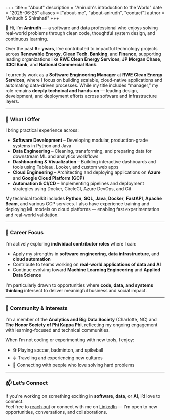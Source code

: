+++
title = "About"
description = "Anirudh's introduction to the World"
date = "2025-06-25"
aliases = ["about-me", "about-anirudh", "contact"]
author = "Anirudh S Shirahati"
+++

👋 Hi, I'm **Anirudh** — a software and data professional who enjoys solving real-world problems through clean code, thoughtful system design, and continuous learning.

Over the past **6+ years**, I’ve contributed to impactful technology projects across **Renewable Energy**, **Clean Tech**, **Banking**, and **Finance**, supporting leading organizations like **RWE Clean Energy Services**, **JP Morgan Chase**, **ICICI Bank**, and **National Commercial Bank**.

I currently work as a **Software Engineering Manager** at **RWE Clean Energy Services**, where I focus on building scalable, cloud-native applications and automating data-driven processes. While my title includes “manager,” my role remains **deeply technical and hands-on** — leading design, development, and deployment efforts across software and infrastructure layers.

---

### 🔧 What I Offer

I bring practical experience across:

- **Software Development** – Developing modular, production-grade systems in Python and Java
- **Data Engineering** – Cleaning, transforming, and preparing data for downstream ML and analytics workflows
- **Dashboarding & Visualization** – Building interactive dashboards and tools using Tableau, Looker, and custom web apps
- **Cloud Engineering** – Architecting and deploying applications on **Azure** and **Google Cloud Platform (GCP)**
- **Automation & CI/CD** – Implementing pipelines and deployment strategies using Docker, CircleCI, Azure DevOps, and Git

My technical toolkit includes **Python**, **SQL**, **Java**, **Docker**, **FastAPI**, **Apache Beam**, and various GCP services. I also have experience training and deploying ML models on cloud platforms — enabling fast experimentation and real-world validation.

---

### 🎯 Career Focus

I'm actively exploring **individual contributor roles** where I can:

- Apply my strengths in **software engineering**, **data infrastructure**, and **cloud automation**
- Contribute to teams working on **real-world applications of data and AI**
- Continue evolving toward **Machine Learning Engineering** and **Applied Data Science**

I'm particularly drawn to opportunities where **code, data, and systems thinking** intersect to deliver meaningful business and social impact.

---

### 🌱 Community & Interests

I'm a member of the **Analytics and Big Data Society** (Charlotte, NC) and **The Honor Society of Phi Kappa Phi**, reflecting my ongoing engagement with learning-focused and technical communities.

When I’m not coding or experimenting with new tools, I enjoy:
- ⚽ Playing soccer, badminton, and spikeball  
- ✈️ Traveling and experiencing new cultures  
- 🤝 Connecting with people who love solving hard problems

---

### 📬 Let’s Connect

If you're working on something exciting in **software**, **data**, or **AI**, I’d love to connect.  
Feel free to [reach out](/contact) or connect with me on [LinkedIn](https://www.linkedin.com/in/shirahattianiruddha) — I'm open to new opportunities, conversations, and collaborations.

